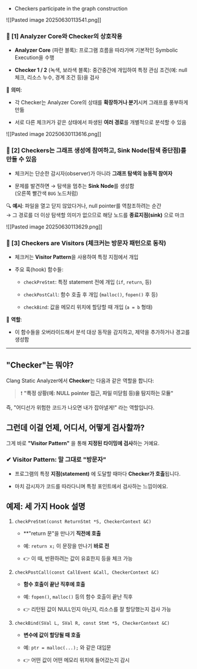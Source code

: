 
- Checkers participate in the graph construction

![[Pasted image 20250630113541.png]]
### 🔹 [1] Analyzer Core와 Checker의 상호작용

- **Analyzer Core** (파란 블록): 프로그램 흐름을 따라가며 기본적인 Symbolic Execution을 수행
    
- **Checker 1 / 2** (녹색, 보라색 블록): 중간중간에 개입하여 특정 관심 조건(예: null 체크, 리소스 누수, 경계 조건 등)을 검사
    

🧩 **의미**:

- 각 Checker는 Analyzer Core의 상태를 **확장하거나 분기**시켜 그래프를 풍부하게 만듦
    
- 서로 다른 체크커가 같은 상태에서 파생된 **여러 경로**를 개별적으로 분석할 수 있음


![[Pasted image 20250630113616.png]]
### 🔹 [2] Checkers는 그래프 생성에 참여하고, Sink Node(탐색 중단점)를 만들 수 있음

- 체크커는 단순한 감시자(observer)가 아니라 **그래프 탐색의 능동적 참여자**
    
- 문제를 발견하면 → 탐색을 멈추는 **Sink Node**를 생성함  
    (오른쪽 빨간색 `BUG` 노드처럼)
    

🔍 **예시**: 파일을 열고 닫지 않았다거나, null pointer를 역참조하려는 순간  
→ 그 경로를 더 이상 탐색할 의미가 없으므로 해당 노드를 **종료지점(sink)** 으로 마크


![[Pasted image 20250630113629.png]]
### 🔹 [3] Checkers are Visitors (체크커는 방문자 패턴으로 동작)

- 체크커는 **Visitor Pattern**을 사용하여 특정 지점에서 개입
    
- 주요 훅(hook) 함수들:
    
    - `checkPreStmt`: 특정 statement 전에 개입 (`if`, `return`, 등)
        
    - `checkPostCall`: 함수 호출 후 개입 (`malloc()`, `fopen()` 후 등)
        
    - `checkBind`: 값을 메모리 위치에 할당할 때 개입 (`a = b` 형태)
        

🧠 **역할**:

- 이 함수들을 오버라이드해서 분석 대상 동작을 감지하고, 제약을 추가하거나 경고를 생성함



---

## "Checker"는 뭐야?

Clang Static Analyzer에서 **Checker**는 다음과 같은 역할을 합니다:

> ❗ **"특정 상황(예: NULL pointer 접근, 파일 미닫힘 등)을 탐지하는 모듈"**

즉, "어디선가 위험한 코드가 나오면 내가 잡아낼게!" 라는 역할입니다.

## 그런데 이걸 언제, 어디서, 어떻게 검사할까?

그게 바로 **"Visitor Pattern"** 을 통해 **지정된 타이밍에 검사**하는 거예요.

### ✔ Visitor Pattern: 말 그대로 "방문자"

- 프로그램의 특정 **지점(statement)** 에 도달할 때마다 **Checker가 호출**됩니다.
    
- 마치 감시자가 코드를 따라다니며 특정 포인트에서 검사하는 느낌이에요.

## 예제: 세 가지 Hook 설명

1.  `checkPreStmt(const ReturnStmt *S, CheckerContext &C)`
    
    - **"return 문"을 만나기 **직전에 호출**
        
    - 예: `return x;` 이 문장을 만나기 **바로 전**
        
    - 👉 이 때, 반환하려는 값이 유효한지 등을 체크 가능
        
2.  `checkPostCall(const CallEvent &Call, CheckerContext &C)`
    
    - **함수 호출이 끝난 직후에 호출**
        
    - 예: `fopen()`, `malloc()` 등의 함수 호출이 끝난 직후
        
    - 👉 리턴된 값이 NULL인지 아닌지, 리소스를 잘 할당했는지 검사 가능
        
3.  `checkBind(SVal L, SVal R, const Stmt *S, CheckerContext &C)`
    
    - **변수에 값이 할당될 때 호출**
        
    - 예: `ptr = malloc(...);` 와 같은 대입문
        
    - 👉 어떤 값이 어떤 메모리 위치에 들어갔는지 감시